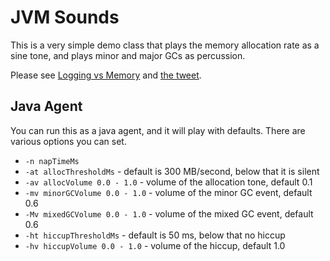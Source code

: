 # JVM Sounds

This is a very simple demo class that plays the memory allocation rate as a sine tone, and plays minor and major GCs as percussion.

Please see [Logging vs Memory](https://tersesystems.com/blog/2020/07/09/logging-vs-memory/) and [the tweet](https://twitter.com/will_sargent/status/1281718634289573890).

## Java Agent

You can run this as a java agent, and it will play with defaults.  There are various options you can set.

* `-n napTimeMs`
* `-at allocThresholdMs` - default is 300 MB/second, below that it is silent
* `-av allocVolume 0.0 - 1.0` - volume of the allocation tone, default 0.1
* `-mv minorGCVolume 0.0 - 1.0` - volume of the minor GC event, default 0.6
* `-Mv mixedGCVolume 0.0 - 1.0` - volume of the mixed GC event, default 0.6
* `-ht hiccupThresholdMs` - default is 50 ms, below that no hiccup
* `-hv hiccupVolume 0.0 - 1.0` - volume of the hiccup, default 1.0
